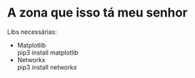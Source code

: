 # A zona que isso tá meu senhor

Libs necessárias:
- Matplotlib <br>
    pip3 install matplotlib
- Networkx <br>
    pip3 install networkx
